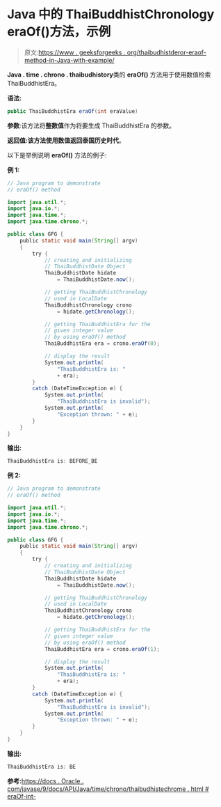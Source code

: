 # Java 中的 ThaiBuddhistChronology eraOf()方法，示例

> 原文:[https://www . geeksforgeeks . org/thaibudhistderor-eraof-method-in-Java-with-example/](https://www.geeksforgeeks.org/thaibuddhistchronology-eraof-method-in-java-with-example/)

**Java . time . chrono . thaibudhistory**类的 **eraOf()** 方法用于使用数值检索 ThaiBuddhistEra。

**语法:**

```java
public ThaiBuddhistEra eraOf(int eraValue)
```

**参数**:该方法将**整数值**作为将要生成 ThaiBuddhistEra 的参数。

**返回值:**该方法使用数值返回**泰国历史时代**。

以下是举例说明 **eraOf()** 方法的例子:

**例 1:**

```java
// Java program to demonstrate
// eraOf() method

import java.util.*;
import java.io.*;
import java.time.*;
import java.time.chrono.*;

public class GFG {
    public static void main(String[] argv)
    {
        try {
            // creating and initializing
            // ThaiBuddhistDate Object
            ThaiBuddhistDate hidate
                = ThaiBuddhistDate.now();

            // getting ThaiBuddhistChronology
            // used in LocalDate
            ThaiBuddhistChronology crono
                = hidate.getChronology();

            // getting ThaiBuddhistEra for the
            // given integer value
            // by using eraOf() method
            ThaiBuddhistEra era = crono.eraOf(0);

            // display the result
            System.out.println(
                "ThaiBuddhistEra is: "
                + era);
        }
        catch (DateTimeException e) {
            System.out.println(
                "ThaiBuddhistEra is invalid");
            System.out.println(
                "Exception thrown: " + e);
        }
    }
}
```

**输出:**

```java
ThaiBuddhistEra is: BEFORE_BE

```

**例 2:**

```java
// Java program to demonstrate
// eraOf() method

import java.util.*;
import java.io.*;
import java.time.*;
import java.time.chrono.*;

public class GFG {
    public static void main(String[] argv)
    {
        try {
            // creating and initializing
            // ThaiBuddhistDate Object
            ThaiBuddhistDate hidate
                = ThaiBuddhistDate.now();

            // getting ThaiBuddhistChronology
            // used in LocalDate
            ThaiBuddhistChronology crono
                = hidate.getChronology();

            // getting ThaiBuddhistEra for the
            // given integer value
            // by using eraOf() method
            ThaiBuddhistEra era = crono.eraOf(1);

            // display the result
            System.out.println(
                "ThaiBuddhistEra is: "
                + era);
        }
        catch (DateTimeException e) {
            System.out.println(
                "ThaiBuddhistEra is invalid");
            System.out.println(
                "Exception thrown: " + e);
        }
    }
}
```

**输出:**

```java
ThaiBuddhistEra is: BE

```

**参考:**[https://docs . Oracle . com/javase/9/docs/API/Java/time/chrono/thaibudhistechrome . html # eraOf-int-](https://docs.oracle.com/javase/9/docs/api/java/time/chrono/ThaiBuddhistChronology.html#eraOf-int-)